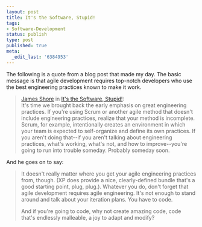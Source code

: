 ```yaml
---
layout: post
title: It's the Software, Stupid!
tags:
- Software-Development
status: publish
type: post
published: true
meta:
  _edit_last: '6384953'
---
```

The following is a quote from a blog post that made my day. The basic message is that agile development requires top-notch developers who use the best engineering practices known to make it work.

<blockquote><a href="http://jimshore.textdriven.com">James Shore</a> in <a href="http://jimshore.textdriven.com/Blog/Its-the-Software-Stupid.html">It's the Software, Stupid!</a>:<br>
It's time we brought back the early emphasis on great engineering practices. If you're using Scrum or another agile method that doesn't include engineering practices, realize that your method is incomplete. Scrum, for example, intentionally creates an environment in which your team is expected to self-organize and define its own practices. If you aren't doing that--if you aren't talking about engineering practices, what's working, what's not, and how to improve--you're going to run into trouble someday. Probably someday soon.
</blockquote>

<p>And he goes on to say:</p>

<blockquote><p>It doesn't really matter where you get your agile engineering practices from, though. (XP does provide a nice, clearly-defined bundle that's a good starting point, plug, plug.). Whatever you do, don't forget that agile development requires agile engineering. It's not enough to stand around and talk about your iteration plans. You have to code.</p>
<p>And if you're going to code, why not create amazing code, code that's endlessly malleable, a joy to adapt and modify?</p></blockquote>

